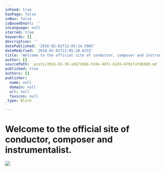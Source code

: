 ```yaml
---
inFeed: true
hasPage: false
inNav: false
isBasedOnUrl: ''
inLanguage: null
starred: true
keywords: []
description: ''
datePublished: '2016-02-01T12:05:24.590Z'
dateModified: '2016-02-01T12:05:20.825Z'
title: 'Welcome to the official site of conductor, composer and instrumentalist.'
author: []
sourcePath: _posts/2016-01-30-a567366b-53de-487c-b2d4-6701fafdb689.md
published: true
authors: []
publisher:
  name: null
  domain: null
  url: null
  favicon: null
_type: Blurb

---
```

# Welcome to the official site of conductor, composer and instrumentalist.
![](https://s3-us-west-2.amazonaws.com/the-grid-img/p/697d8c15029cea901ed1283e70283865b59636fc.jpg)